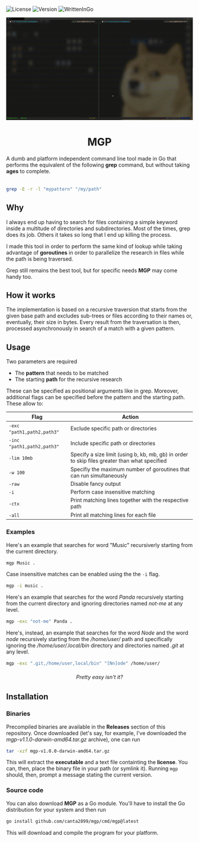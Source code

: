 ![License](https://img.shields.io/badge/License-MIT-green?style=for-the-badge)
![Version](https://img.shields.io/github/v/release/canta2899/mgp?display_name=tag&label=version&style=for-the-badge)
![WrittenInGo](https://img.shields.io/badge/Written%20in%20Go-lightblue?style=for-the-badge&logo=go&color=111111)

<p align="center">
    <img src="./assets/mgp.gif" width="700"/>
</p>
<h1 align="center">
    MGP
</h1>

A dumb and platform independent command line tool made in Go that performs the equivalent of the following **grep** command, but without taking **ages** to complete.

```sh

grep -E -r -l "mypattern" "/my/path"

```

## Why

I always end up having to search for files containing a simple keyword inside a multitude of directories and subdirectories. Most of the times, grep does its job. Others it takes so long that I end up killing the process.

I made this tool in order to perform the same kind of lookup while taking advantage of **goroutines** in order to parallelize the research in files while the path is being traversed.

Grep still remains the best tool, but for specific needs **MGP** may come handy too.

## How it works

The implementation is based on a recursive traversion that starts from the given base path and excludes sub-trees or files according to their names or, eventually, their size in bytes. Every result from the traversation is then, processed asynchronously in search of a match with a given pattern. 

## Usage

Two parameters are required

- The **pattern** that needs to be matched
- The starting **path** for the recursive research

These can be specified as positional arguments like in grep. Moreover, additional flags can be specified before the pattern and the starting path. These allow to: 

| Flag                       | Action                                                                                        |
|----------------------------|-----------------------------------------------------------------------------------------------|
| `-exc "path1,path2,path3"` | Exclude specific path or directories                                                          |
| `-inc "path1,path2,path3"` | Include specific path or directories                                                          |
| `-lim 10mb`                | Specify a size limit (using b, kb, mb, gb) in order to skip files greater than what specified |
| `-w 100`                   | Specifiy the maximum number of goroutines that can run simultaneously                         |
| `-raw`                     | Disable fancy output                                                                          |
| `-i`                       | Perform case insensitive matching                                                             |
| `-ctx`                     | Print matching lines together with the respective path                                        |
| `-all`                     | Print all matching lines for each file                                                        |

### Examples

Here's an example that searches for word "Music" recursiverly starting from the current directory.

```sh
mgp Music . 
```

Case insensitive matches can be enabled using the the `-i` flag.

```sh
mgp -i music . 
```

Here's an example that searches for the word *Panda* recursively starting from the current directory and ignoring directories named *not-me* at any level.

```sh
mgp -exc "not-me" Panda . 
```

Here's, instead, an example that searches for the word *Node* and the word *node* recursively starting from the */home/user/* path and specifically ignoring the */home/user/.local/bin* directory and directories named *.git* at any level.

```sh
mgp -exc ".git,/home/user,local/bin" "[Nn]ode" /home/user/ 
```

<p align="center">
    <h6 align="center">Pretty easy isn't it?</h6>
</p>


## Installation

### Binaries

Precompiled binaries are available in the **Releases** section of this repository. Once downloaded (let's say, for example, I've downloaded the *mgp-v1.1.0-darwin-amd64.tar.gz* archive), one can run

```sh
tar -xzf mgp-v1.0.0-darwin-amd64.tar.gz
```

This will extract the **executable** and a text file containting the **license**. You can, then, place the binary file in your path (or symlink it). Running `mgp` should, then, prompt a message stating the current version.

### Source code

You can also download **MGP** as a Go module. You'll have to install the Go distribution for your system and then run

```sh
go install github.com/canta2899/mgp/cmd/mgp@latest
```

This will download and compile the program for your platform.



